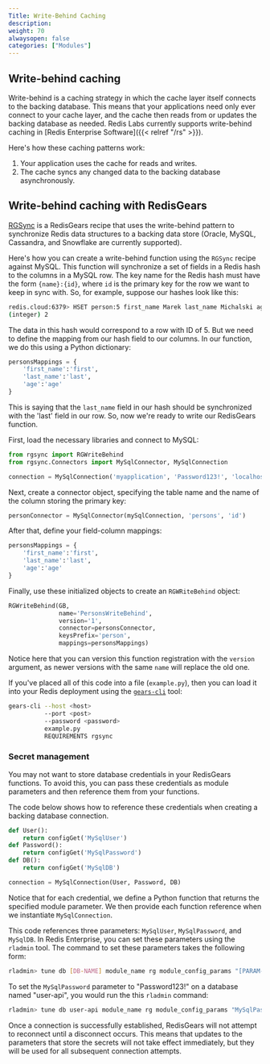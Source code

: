 ```yaml
---
Title: Write-Behind Caching
description:
weight: 70
alwaysopen: false
categories: ["Modules"]
---
```


## Write-behind caching

Write-behind is a caching strategy in which the cache layer itself connects to the backing database. This means that your applications need only ever connect to your cache layer, and the cache then reads from or updates the backing database as needed. Redis Labs currently supports write-behind caching in [Redis Enterprise Software]({{< relref "/rs" >}}).

Here's how these caching patterns work:

1. Your application uses the cache for reads and writes.
1. The cache syncs any changed data to the backing database asynchronously.

<!-- ### Read-through caching

1. Your application reads from the cache. If there's a cache hit, the data is returned.
1. If there's cache miss, the cache retrieves the data from your backing database (think Oracle, PostgreSQL, etc.). The data is then stored in the cache and returned. -->

## Write-behind caching with RedisGears

[RGSync](https://github.com/RedisGears/rgsync) is a RedisGears recipe that uses the write-behind pattern to synchronize Redis data structures to a backing data store (Oracle, MySQL, Cassandra, and Snowflake are currently supported).

Here's how you can create a write-behind function using the `RGSync` recipe against MySQL. This function will synchronize a set of fields in a Redis hash to the columns in a MySQL row. The key name for the Redis hash must have the form `{name}:{id}`, where `id` is the primary key for the row we want to keep in sync with. So, for example, suppose our hashes look like this:

```sh
redis.cloud:6379> HSET person:5 first_name Marek last_name Michalski age 27
(integer) 2
```

The data in this hash would correspond to a row with ID of 5. But we need to define the mapping from our hash field to our columns. In our function, we do this using a Python dictionary:

```py
personsMappings = {
	'first_name':'first',
	'last_name':'last',
	'age':'age'
}
```

This is saying that the `last_name` field in our hash should be synchronized with the 'last' field in our row. So, now we're ready to write our RedisGears function.

First, load the necessary libraries and connect to MySQL:

```py
from rgsync import RGWriteBehind
from rgsync.Connectors import MySqlConnector, MySqlConnection

connection = MySqlConnection('myapplication', 'Password123!', 'localhost:3306/test')
```

Next, create a connector object, specifying the table name and the name of the column storing the primary key:

```py
personConnector = MySqlConnector(mySqlConnection, 'persons', 'id')
```

After that, define your field-column mappings:

```py
personsMappings = {
	'first_name':'first',
	'last_name':'last',
	'age':'age'
}
```

Finally, use these initialized objects to create an `RGWRiteBehind` object:

```py
RGWriteBehind(GB,
              name='PersonsWriteBehind',
              version='1',
              connector=personsConnector,
              keysPrefix='person',
              mappings=personsMappings)
```

Notice here that you can version this function registration with the `version` argument, as newer versions with the same `name` will replace the old one.

If you've placed all of this code into a file (`example.py`), then you can load it into your Redis deployment using the [`gears-cli`](https://github.com/RedisGears/gears-cli) tool:

```sh
gears-cli --host <host>
          --port <post>
          --password <password>
          example.py
          REQUIREMENTS rgsync
```

### Secret management

You may not want to store database credentials in your RedisGears functions. To avoid this, you can pass these credentials as module parameters and then reference them from your functions.

The code below shows how to reference these credentials when creating a backing database connection.

```py
def User():
	return configGet('MySqlUser')
def Password():
	return configGet('MySqlPassword')
def DB():
	return configGet('MySqlDB')

connection = MySqlConnection(User, Password, DB)
```

Notice that for each credential, we define a Python function that returns the specified module parameter. We then provide each function reference when we instantiate `MySqlConnection`.

This code references three parameters: `MySqlUser`, `MySqlPassword`, and `MySqlDB`. In Redis Enterprise, you can set these parameters using the `rladmin` tool. The command to set these parameters takes the following form:

```sh
rladmin> tune db [DB-NAME] module_name rg module_config_params "[PARAM-NAME] [PARAM-VALUE]"
```

To set the `MySqlPassword` parameter to "Password123!" on a database named "user-api", you would run the this `rladmin` command:

```sh
rladmin> tune db user-api module_name rg module_config_params "MySqlPassword Password123!"
```

Once a connection is successfully established, RedisGears will not attempt to reconnect until a disconnect occurs.
This means that updates to the parameters that store the secrets will not take effect immediately,
but they will be used for all subsequent connection attempts.
